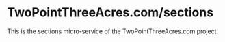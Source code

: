 # TwoPointThreeAcres.com/sections

This is the sections micro-service of the TwoPointThreeAcres.com project.
